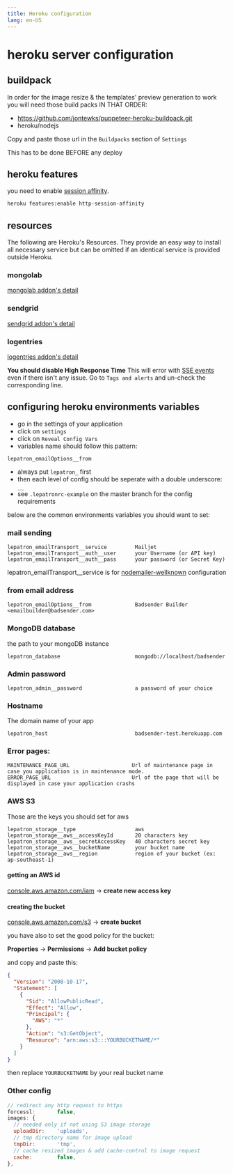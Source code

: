```yaml
---
title: Heroku configuration
lang: en-US
---
```


# heroku server configuration

## buildpack

In order for the image resize & the templates' preview generation to work you will need those build packs IN THAT ORDER:

- https://github.com/jontewks/puppeteer-heroku-buildpack.git
- heroku/nodejs

Copy and paste those url in the `Buildpacks` section of `Settings`

This has to be done BEFORE any deploy

## heroku features

you need to enable [session affinity](https://devcenter.heroku.com/articles/session-affinity).

```sh
heroku features:enable http-session-affinity
```

## resources

The following are Heroku's Resources.
They provide an easy way to install all necessary service but can be omitted if an identical service is provided outside Heroku.

### mongolab

[mongolab addon's detail](https://devcenter.heroku.com/articles/mongolab)

### sendgrid

[sendgrid addon's detail](https://devcenter.heroku.com/articles/sendgrid)

### logentries

[logentries addon's detail](https://devcenter.heroku.com/articles/logentries)

**You should disable High Response Time**
This will error with [SSE events](https://developer.mozilla.org/en-US/docs/Web/API/Server-sent_events) even if there isn't any issue.
Go to `Tags and alerts` and un-check the corresponding line.

## configuring heroku environments variables

- go in the settings of your application
- click on `settings`
- click on `Reveal Config Vars`
- variables name should follow this pattern:

```
lepatron_emailOptions__from
```

- always put `lepatron_` first
- then each level of config should be seperate with a double underscore: `__`
- see `.lepatronrc-example` on the master branch for the config requirements

below are the common environments variables you should want to set:

### mail sending

```
lepatron_emailTransport__service         Mailjet
lepatron_emailTransport__auth__user      your Username (or API key)
lepatron_emailTransport__auth__pass      your password (or Secret Key)
```

lepatron_emailTransport\_\_service is for [nodemailer-wellknown](https://www.npmjs.com/package/nodemailer-wellknown) configuration

### from email address

```
lepatron_emailOptions__from              Badsender Builder <emailbuilder@badsender.com>
```

### MongoDB database

the path to your mongoDB instance

```
lepatron_database                        mongodb://localhost/badsender
```

### Admin password

```
lepatron_admin__password                 a password of your choice
```

### Hostname

The domain name of your app

```
lepatron_host                            badsender-test.herokuapp.com
```

### Error pages:

```
MAINTENANCE_PAGE_URL                    Url of maintenance page in case you application is in maintenance mode.
ERROR_PAGE_URL                          Url of the page that will be displayed in case your application crashs
```

### AWS S3

Those are the keys you should set for aws

```
lepatron_storage__type                   aws
lepatron_storage__aws__accessKeyId       20 characters key
lepatron_storage__aws__secretAccessKey   40 characters secret key
lepatron_storage__aws__bucketName        your bucket name
lepatron_storage__aws__region            region of your bucket (ex: ap-southeast-1)
```

#### getting an AWS id

[console.aws.amazon.com/iam](https://console.aws.amazon.com/iam) -> **create new access key**

#### creating the bucket

[console.aws.amazon.com/s3](https://console.aws.amazon.com/s3) -> **create bucket**

you have also to set the good policy for the bucket:

**Properties** -> **Permissions** -> **Add bucket policy**

and copy and paste this:

```json
{
  "Version": "2008-10-17",
  "Statement": [
    {
      "Sid": "AllowPublicRead",
      "Effect": "Allow",
      "Principal": {
        "AWS": "*"
      },
      "Action": "s3:GetObject",
      "Resource": "arn:aws:s3:::YOURBUCKETNAME/*"
    }
  ]
}
```

then replace `YOURBUCKETNAME` by your real bucket name

### Other config

```js
// redirect any http request to https
forcessl:       false,
images: {
  // needed only if not using S3 image storage
  uploadDir:    'uploads',
  // tmp directory name for image upload
  tmpDir:       'tmp',
  // cache resized images & add cache-control to image request
  cache:        false,
},
```
